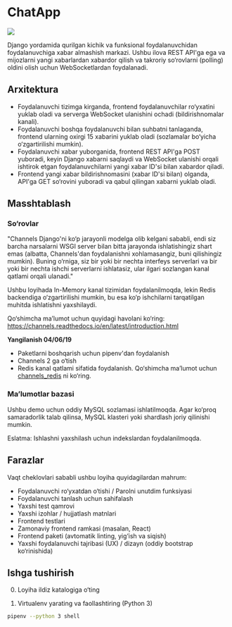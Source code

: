 # ChatApp #

![](http://g.recordit.co/JYruQDLd0h.gif)

Django yordamida qurilgan kichik va funksional foydalanuvchidan foydalanuvchiga xabar almashish markazi. Ushbu ilova REST API'ga ega va mijozlarni yangi xabarlardan xabardor qilish va takroriy so‘rovlarni (polling) oldini olish uchun WebSocketlardan foydalanadi.

## Arxitektura ##
 - Foydalanuvchi tizimga kirganda, frontend foydalanuvchilar ro‘yxatini yuklab oladi va serverga WebSocket ulanishini ochadi (bildirishnomalar kanali).
 - Foydalanuvchi boshqa foydalanuvchi bilan suhbatni tanlaganda, frontend ularning oxirgi 15 xabarini yuklab oladi (sozlamalar bo‘yicha o‘zgartirilishi mumkin).
 - Foydalanuvchi xabar yuborganida, frontend REST API'ga POST yuboradi, keyin Django xabarni saqlaydi va WebSocket ulanishi orqali ishtirok etgan foydalanuvchilarni yangi xabar ID'si bilan xabardor qiladi.
 - Frontend yangi xabar bildirishnomasini (xabar ID'si bilan) olganda, API'ga GET so‘rovini yuboradi va qabul qilingan xabarni yuklab oladi.

## Masshtablash ##

### So‘rovlar ###
"Channels Django'ni ko‘p jarayonli modelga olib kelgani sababli, endi siz barcha narsalarni WSGI server bilan bitta jarayonda ishlatishingiz shart emas (albatta, Channels'dan foydalanishni xohlamasangiz, buni qilishingiz mumkin). Buning o‘rniga, siz bir yoki bir nechta interfeys serverlari va bir yoki bir nechta ishchi serverlarni ishlatasiz, ular ilgari sozlangan kanal qatlami orqali ulanadi."

Ushbu loyihada In-Memory kanal tizimidan foydalanilmoqda, lekin Redis backendiga o‘zgartirilishi mumkin, bu esa ko‘p ishchilarni tarqatilgan muhitda ishlatishni yaxshilaydi.

Qo‘shimcha ma’lumot uchun quyidagi havolani ko‘ring:  
https://channels.readthedocs.io/en/latest/introduction.html

**Yangilanish 04/06/19**

- Paketlarni boshqarish uchun pipenv'dan foydalanish
- Channels 2 ga o‘tish
- Redis kanal qatlami sifatida foydalanish. Qo‘shimcha ma’lumot uchun [channels_redis](https://github.com/django/channels_redis) ni ko‘ring.

### Ma’lumotlar bazasi ###
Ushbu demo uchun oddiy MySQL sozlamasi ishlatilmoqda. Agar ko‘proq samaradorlik talab qilinsa, MySQL klasteri yoki shardlash joriy qilinishi mumkin.

Eslatma: Ishlashni yaxshilash uchun indekslardan foydalanilmoqda.

## Farazlar ##
Vaqt cheklovlari sababli ushbu loyiha quyidagilardan mahrum:

- Foydalanuvchi ro‘yxatdan o‘tishi / Parolni unutdim funksiyasi
- Foydalanuvchi tanlash uchun sahifalash
- Yaxshi test qamrovi
- Yaxshi izohlar / hujjatlash matnlari
- Frontend testlari
- Zamonaviy frontend ramkasi (masalan, React)
- Frontend paketi (avtomatik linting, yig‘ish va siqish)
- Yaxshi foydalanuvchi tajribasi (UX) / dizayn (oddiy bootstrap ko‘rinishida)

## Ishga tushirish ##

0. Loyiha ildiz katalogiga o‘ting

1. Virtualenv yarating va faollashtiring (Python 3)
```bash
pipenv --python 3 shell
